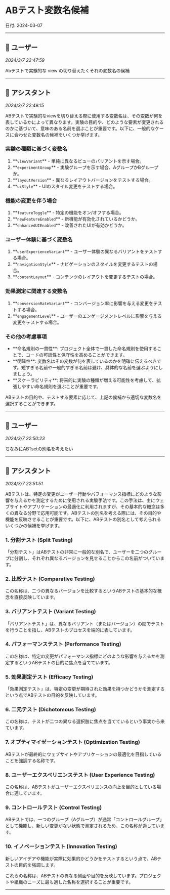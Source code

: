 # ABテスト変数名候補

日付: 2024-03-07

---

## 👤 ユーザー
*2024/3/7 22:47:59*

Abテストで実験的な view の切り替えたくそれの変数名の候補

---

## 🤖 アシスタント
*2024/3/7 22:49:15*

ABテストで実験的なviewを切り替える際に使用する変数名は、その変数が何を表しているかによって異なります。実験の目的や、どのような要素が変更されるのかに基づいて、意味のある名前を選ぶことが重要です。以下に、一般的なケースに合わせた変数名の候補をいくつか挙げます。

### 実験の種類に基づく変数名

1. \*\*`viewVariant`\*\* - 単純に異なるビューのバリアントを示す場合。
2. \*\*`experimentGroup`\*\* - 実験グループを示す場合、AグループかBグループか。
3. \*\*`layoutVersion`\*\* - 異なるレイアウトバージョンをテストする場合。
4. \*\*`uiStyle`\*\* - UIのスタイル変更をテストする場合。

### 機能の変更を伴う場合

1. \*\*`featureToggle`\*\* - 特定の機能をオン/オフする場合。
2. \*\*`newFeatureEnabled`\*\* - 新機能が有効化されているかどうか。
3. \*\*`enhancedUIEnabled`\*\* - 改善されたUIが有効かどうか。

### ユーザー体験に基づく変数名

1. \*\*`userExperienceVariant`\*\* - ユーザー体験の異なるバリアントをテストする場合。
2. \*\*`navigationStyle`\*\* - ナビゲーションのスタイルを変更するテストの場合。
3. \*\*`contentLayout`\*\* - コンテンツのレイアウトを変更するテストの場合。

### 効果測定に関連する変数名

1. \*\*`conversionRateVariant`\*\* - コンバージョン率に影響を与える変更をテストする場合。
2. \*\*`engagementLevel`\*\* - ユーザーのエンゲージメントレベルに影響を与える変更をテストする場合。

### その他の考慮事項

- \*\*命名規則の一貫性\*\*: プロジェクト全体で一貫した命名規則を使用することで、コードの可読性と保守性を高めることができます。
- \*\*明確性\*\*: 変数名はその変数が何を表しているのかを明確に伝えるべきです。短すぎる名前や一般的すぎる名前は避け、具体的な名前を選ぶようにしましょう。
- \*\*スケーラビリティ\*\*: 将来的に実験の種類が増える可能性を考慮して、拡張しやすい命名規則を選ぶことが重要です。

ABテストの目的や、テストする要素に応じて、上記の候補から適切な変数名を選択することができます。

---

## 👤 ユーザー
*2024/3/7 22:50:23*

ちなみにABTsetの別名を考えたい

---

## 🤖 アシスタント
*2024/3/7 22:51:51*

ABテストは、特定の変更がユーザー行動やパフォーマンス指標にどのような影響を与えるかを測定するために使用される実験手法です。この手法は、主にウェブサイトやアプリケーションの最適化に利用されますが、その基本的な概念は多くの異なる分野で応用可能です。ABテストの別名を考える際には、その目的や機能を反映させることが重要です。以下に、ABテストの別名として考えられるいくつかの候補を挙げます。

### 1. 分割テスト (Split Testing)
「分割テスト」はABテストの非常に一般的な別名で、ユーザーを二つのグループに分割し、それぞれ異なるバージョンを見せることからこの名前がついています。

### 2. 比較テスト (Comparative Testing)
この名称は、二つの異なるバージョンを比較するというABテストの基本的な概念を直接反映しています。

### 3. バリアントテスト (Variant Testing)
「バリアントテスト」は、異なるバリアント（またはバージョン）の間でテストを行うことを指し、ABテストのプロセスを端的に表しています。

### 4. パフォーマンステスト (Performance Testing)
この名称は、特定の変更がパフォーマンス指標にどのような影響を与えるかを測定するというABテストの目的に焦点を当てています。

### 5. 効果測定テスト (Efficacy Testing)
「効果測定テスト」は、特定の変更が期待された効果を持つかどうかを測定するという点でABテストの目的を反映しています。

### 6. 二元テスト (Dichotomous Testing)
この名称は、テストが二つの異なる選択肢に焦点を当てているという事実から来ています。

### 7. オプティマイゼーションテスト (Optimization Testing)
ABテストが最終的にウェブサイトやアプリケーションの最適化を目指していることを強調する名称です。

### 8. ユーザーエクスペリエンステスト (User Experience Testing)
この名称は、ABテストがユーザーエクスペリエンスの向上を目的としている場合に適しています。

### 9. コントロールテスト (Control Testing)
ABテストでは、一つのグループ（Aグループ）が通常「コントロールグループ」として機能し、新しい変更がない状態で測定されるため、この名称が適しています。

### 10. イノベーションテスト (Innovation Testing)
新しいアイデアや機能が実際に効果的かどうかをテストするという点で、ABテストの目的を強調します。

これらの名称は、ABテストの異なる側面や目的を反映しています。プロジェクトや組織のニーズに最も適した名称を選択することが重要です。

---
